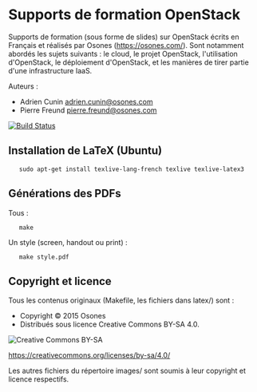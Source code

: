Supports de formation OpenStack
===============================

Supports de formation (sous forme de slides) sur OpenStack écrits en Français et réalisés par Osones (https://osones.com/).
Sont notamment abordés les sujets suivants : le cloud, le projet OpenStack, l'utilisation d'OpenStack, le déploiement d'OpenStack, et les manières de tirer partie d'une infrastructure IaaS.

Auteurs :
* Adrien Cunin <adrien.cunin@osones.com>
* Pierre Freund <pierre.freund@osones.com>

[![Build Status](https://travis-ci.org/Osones/OpenStack-Formations.svg?branch=master)](https://travis-ci.org/Osones/OpenStack-Formations)

Installation de LaTeX (Ubuntu)
------------------------------

       sudo apt-get install texlive-lang-french texlive texlive-latex3

Générations des PDFs
--------------------

Tous :

       make

Un style (screen, handout ou print) :

       make style.pdf

Copyright et licence
--------------------
Tous les contenus originaux (Makefile, les fichiers dans latex/) sont :
* Copyright © 2015 Osones
* Distribués sous licence Creative Commons BY-SA 4.0.

![Creative Commons BY-SA](http://mirrors.creativecommons.org/presskit/buttons/88x31/png/by-sa.png)

https://creativecommons.org/licenses/by-sa/4.0/

Les autres fichiers du répertoire images/ sont soumis à leur copyright et licence respectifs.
